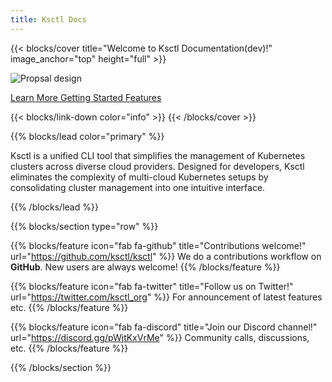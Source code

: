 ```yaml
---
title: Ksctl Docs
---
```


{{< blocks/cover title="Welcome to Ksctl Documentation(dev)!" image_anchor="top" height="full" >}}

![Propsal design](/img/ksctl-logo.svg)

<a class="btn btn-lg btn-primary me-3 mb-4" href="docs/">
  Learn More <i class="fas fa-arrow-alt-circle-right ms-2"></i>
</a>
<a class="btn btn-lg btn-secondary me-3 mb-4" href="docs/stable/getting-started/">
  Getting Started <i class="fab fa-github ms-2 "></i>
</a>
</a>
<a class="btn btn-lg btn-secondary me-3 mb-4" href="docs/features/">
  Features <i class="fa-sharp-duotone fa-solid fa-feather"></i>
</a>


{{< blocks/link-down color="info" >}}
{{< /blocks/cover >}}

{{% blocks/lead color="primary" %}}

Ksctl is a unified CLI tool that simplifies the management of Kubernetes clusters across diverse cloud providers. Designed for developers, Ksctl eliminates the complexity of multi-cloud Kubernetes setups by consolidating cluster management into one intuitive interface.

{{% /blocks/lead %}}

<!-- for the icons refer https://fontawesome.com/ -->

<!-- {{% blocks/section %}} -->
<!-- Problems in the Ecosystem -->
<!-- {.h1 .text-center} -->
<!---->
<!-- **Limited Customizability** -->
<!-- {.text-center} -->
<!---->
<!---->
<!-- **Multiple CLI Tools thus causing fragmentation** -->
<!-- {.text-center} -->
<!---->
<!-- **Users becomming dependent on a lot of tools instead of using a single tool** -->
<!-- {.text-center} -->
<!-- {{% /blocks/section %}} -->
<!---->
<!---->
<!---->
<!-- {{% blocks/section color="dark" type="row" %}} -->
<!-- {{% blocks/feature icon="fa-gauge-high" title="Fast" %}} -->
<!-- Creates Cloud-Managed or Self-managed HA cluster ~5 minutes -->
<!-- {{% /blocks/feature %}} -->
<!---->
<!-- {{% blocks/feature icon="fa-feather-pointed" title="Fast" %}} -->
<!-- No Dependencies. -->
<!-- Install and Ready to go! -->
<!-- {{% /blocks/feature %}} -->
<!---->
<!-- {{% blocks/feature icon="fa-wrench" title="Customizability" %}} -->
<!-- From Managed to Self-Managed -->
<!---->
<!-- From CNI Plugins to Pre-installed apps -->
<!-- {{% /blocks/feature %}} -->
<!---->
<!---->
<!-- {{% /blocks/section %}} -->
<!---->
<!---->

{{% blocks/section type="row" %}}

{{% blocks/feature icon="fab fa-github" title="Contributions welcome!"
    url="https://github.com/ksctl/ksctl" %}}
We do a contributions workflow on **GitHub**. New users are always welcome!
{{% /blocks/feature %}}

{{% blocks/feature icon="fab fa-twitter" title="Follow us on Twitter!"
    url="https://twitter.com/ksctl_org" %}}
For announcement of latest features etc.
{{% /blocks/feature %}}

{{% blocks/feature icon="fab fa-discord" title="Join our Discord channel!"
    url="https://discord.gg/pWjtKxVrMe" %}}
Community calls, discussions, etc.
{{% /blocks/feature %}}

{{% /blocks/section %}}
